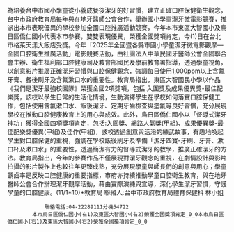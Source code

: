 為培養台中市國小學童從小養成餐後潔牙的好習慣，建立正確口腔保健衛生觀念，台中市政府教育局每年與在地牙醫師公會合作，舉辦國小學童潔牙微電影競賽，推派出本市表現優異的學校參加全國口腔推廣活動競賽，今年本市東區大智國小及烏日區僑仁國小代表本市參賽，雙雙表現優異，榮獲全國獎項肯定，今(1)日在台北市格萊天漾大飯店受獎。今年「2025年全國暨各縣市國小學童潔牙微電影觀摩—全國口腔衛生推廣活動」電影競賽活動，由社團法人中華民國牙醫師公會全國聯合會主辦、衛生福利部口腔健康司及教育部國民及學前教育署指導，透過學童視角，以創意影片推廣正確潔牙習慣與口腔保健觀念，強調每日使用1,000ppm以上含氟牙膏、餐後刷牙及含氟漱口水的重要性。教育局指出，東區大智國民小學以作品《我們是潔牙最強校園隊》榮獲全國2項獎項，包括:入圍獎及成果優異獎-最佳配樂獎，該校以學生日常的生活化情境，生動演繹學生在學校如何落實口腔保健工作，包括使用含氟漱口水、飯後潔牙、定期牙齒檢查與塗氟等良好習慣，充分展現學校在推動口腔健康教育上的用心與成效。此外，烏日區僑仁國小以「督導式潔牙神功」獲得全國四項獎項肯定，包括:入圍獎、網路人氣獎(甲組)、成果優異獎-最佳配樂獎優異(甲組)及佳作(甲組)，該校透過創意與活潑的練武故事，有趣地喚起學生對口腔保健的重視，強調在學校飯後刷牙及準備「潔牙四寶-牙刷、牙膏、漱口杯及漱口水」的重要性，透過簡潔有力的督導式潔牙的教學，推廣正確潔牙的方法。教育局指出，今年的參賽作品不僅展現對潔牙觀念的重視，在劇情設計與影片拍攝的影片製作上也較往年更臻成熟，充分展現學童與師長們的創意與用心；學童齲齒率是反映口腔健康的重要指標，市府亦持續推動學童口腔衛生教育，與在地牙醫師公會合作辦理潔牙觀摩活動，藉由實際演練與宣導，深化學生潔牙習慣，守護學童的口腔健康。(11/1*10)*教育局
                聯絡人:台中市政府教育局體育保健科 林小姐
            
                聯絡電話:04-22289111分機54722
            本市烏日區僑仁國小(右1)及東區大智國小(右2)榮獲全國獎項肯定_0_0本市烏日區僑仁國小(右1)及東區大智國小(右2)榮獲全國獎項肯定_0_0
